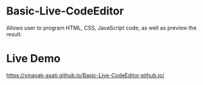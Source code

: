# Basic-Live-CodeEditor
Allows user to program HTML, CSS, JavaScript code, as well as preview the result.
# Live Demo
https://vinayak-asati.github.io/Basic-Live-CodeEditor.github.io/
